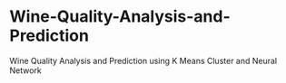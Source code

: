# Wine-Quality-Analysis-and-Prediction
Wine Quality Analysis and Prediction using K Means Cluster and Neural Network

